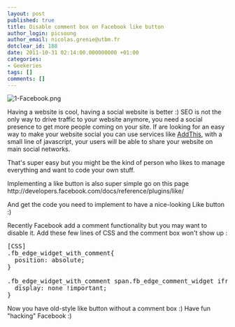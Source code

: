 ```yaml
---
layout: post
published: true
title: Disable comment box on Facebook like button
author_login: picsoung
author_email: nicolas.grenie@utbm.fr
dotclear_id: 188
date: 2011-10-31 02:14:00.000000000 +01:00
categories:
- Geekeries
tags: []
comments: []
---
```

<p><img src="/public/illus_billets/1-Facebook.png" alt="1-Facebook.png" title="1-Facebook.png, oct. 2011" /></p>


<p>Having a website is cool, having a social website is better :)
SEO is not the only way to drive traffic to your website anymore, you need a social presence to get more people coming on your site.
If are looking for an easy way to make your website social you can use services like <a href="http://www.addthis.com/" hreflang="en" title="AddThis">AddThis</a>, with a small line of javascript, your users will be able to share your website on main social networks.</p>


<p>That's super easy but you might be the kind of person who likes to manage everything and want to code your own stuff.</p>


<p>Implementing a like button is also super simple go on this page
http://developers.facebook.com/docs/reference/plugins/like/</p>


<p>And get the code you need to implement to have a nice-looking Like button :)</p>


<p>Recently Facebook add a comment functionality but you may want to disable it.
Add these few lines of CSS and the comment box won't show up&nbsp;:</p>

<pre>[CSS]
.fb_edge_widget_with_comment{
  position: absolute;
}

.fb_edge_widget_with_comment span.fb_edge_comment_widget iframe.fb_ltr {
  display: none !important;
}
</pre>


<p>Now you have old-style like button without a comment box :)
Have fun "hacking" Facebook :)</p>
